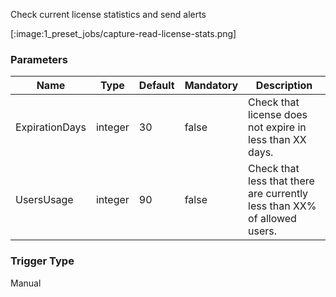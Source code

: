
Check current license statistics and send alerts

[:image:1_preset_jobs/capture-read-license-stats.png]

### Parameters

|Name|Type|Default|Mandatory|Description|
|----|----|-------|---------|-----------|
|ExpirationDays|integer|30|false|Check that license does not expire in less than XX days.|
|UsersUsage|integer|90|false|Check that less that there are currently less than  XX% of allowed users.|



### Trigger Type
Manual

